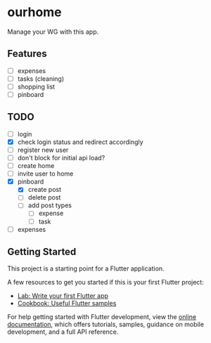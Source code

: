 # ourhome

Manage your WG with this app.

## Features

- [ ] expenses
- [ ] tasks (cleaning)
- [ ] shopping list
- [ ] pinboard

## TODO

- [ ] login
- [x] check login status and redirect accordingly
- [ ] register new user
- [ ] don't block for initial api load?
- [ ] create home
- [ ] invite user to home
- [x] pinboard
  - [x] create post
  - [ ] delete post
  - [ ] add post types
    - [ ] expense
    - [ ] task
- [ ] expenses

## Getting Started

This project is a starting point for a Flutter application.

A few resources to get you started if this is your first Flutter project:

- [Lab: Write your first Flutter app](https://docs.flutter.dev/get-started/codelab)
- [Cookbook: Useful Flutter samples](https://docs.flutter.dev/cookbook)

For help getting started with Flutter development, view the
[online documentation](https://docs.flutter.dev/), which offers tutorials,
samples, guidance on mobile development, and a full API reference.
